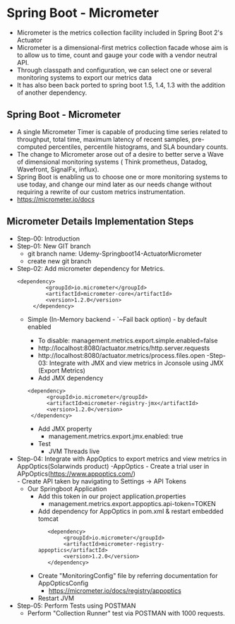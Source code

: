 # Spring Boot - Micrometer  
- Micrometer is the metrics collection facility included in Spring Boot
2's Actuator
- Micrometer is a dimensional-first metrics collection facade whose
aim is to allow us to time, count and gauge your code with a vendor
neutral API.
- Through classpath and configuration, we can select one or several
monitoring systems to export our metrics data
- It has also been back ported to spring boot 1.5, 1.4, 1.3 with the
addition of another dependency.
  
## Spring Boot - Micrometer
- A single Micrometer Timer is capable of producing time series
related to throughput, total time, maximum latency of recent 
samples, pre-computed percentiles, percentile histograms, and SLA
boundary counts.
- The change to Micrometer arose out of a desire to better serve a 
Wave of dimensional monitoring systems ( Think prometheus,
  Datadog, Wavefront, SignalFx, influx).
- Spring Boot is enabling us to choose one or more monitoring systems
to use today, and change our mind later as our needs change without
requiring a rewrite of our custom metrics instrumentation.
- https://micrometer.io/docs
  
## Micrometer Details Implementation Steps
- Step-00: Introduction
- Step-01: New GIT branch
    - git branch name:  Udemy-Springboot14-ActuatorMicrometer 
    - create new git branch
- Step-02: Add micrometer dependency for Metrics.
   ```
  <dependency>
  			<groupId>io.micrometer</groupId>
  			<artifactId>micrometer-core</artifactId>
  			<version>1.2.0</version> 
  		</dependency>
    ```   
  - Simple (In-Memory backend - `~Fail back option) - by default enabled
    - To disable: management.metrics.export.simple.enabled=false
    - http://localhost:8080/actuator.metrics/http.server.requests
    - http://localhost:8080/actuator.metrics/process.files.open
-Step-03: Integrate with JMX and view metrics in Jconsole using JMX (Export Metrics)
    - Add JMX dependency  
    
    ```
    <dependency>
          <groupId>io.micrometer</groupId>
          <artifactId>micrometer-registry-jmx</artifactId>
          <version>1.2.0</version> 
     </dependency>
    ``` 
     - Add JMX property
        - management.metrics.export.jmx.enabled: true
     - Test 
        - JVM Threads live
 - Step-04: Integrate with AppOptics to export metrics and view metrics in AppOptics(Solarwinds product)
    -AppOptics
        - Create a trial user in APpOptics(https://www.appoptics.com/)              
        - Create API taken by navigating to Settings -> API Tokens
    - Our Springboot Application
        - Add this token in our project application.properties
            - management.metrics.export.appoptics.api-token=TOKEN
        - Add dependency for AppOptics in pom.xml & restart embedded tomcat
            ```
               <dependency>
                    <groupId>io.micrometer</groupId>
                    <artifactId>micrometer-registry-appoptics</artifactId>
                    <version>1.2.0</version> 
               </dependency>
            ```   
        - Create "MonitoringConfig" file by referring documentation for AppOpticsConfig
            - https://micrometer.io/docs/registry/appoptics
        - Restart JVM
- Step-05: Perform Tests using POSTMAN
    - Perform "Collection Runner" test via POSTMAN with 1000 requests.
                                 